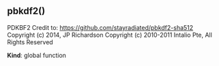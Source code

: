 <a name="pbkdf2"></a>

## pbkdf2()
PDKBF2
Credit to: https://github.com/stayradiated/pbkdf2-sha512
Copyright (c) 2014, JP Richardson Copyright (c) 2010-2011 Intalio Pte, All Rights Reserved

**Kind**: global function  
